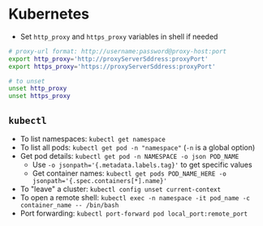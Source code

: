 # Kubernetes

- Set `http_proxy` and `https_proxy` variables in shell if needed
```bash
# proxy-url format: http://username:password@proxy-host:port
export http_proxy='http://proxyServerSddress:proxyPort'    
export https_proxy='https://proxyServerSddress:proxyPort'

# to unset
unset http_proxy
unset https_proxy
```

## `kubectl`
- To list namespaces: `kubectl get namespace`
- To list all pods: `kubectl get pod -n "namespace"` (`-n` is a global option)
- Get pod details: `kubectl get pod -n NAMESPACE -o json POD_NAME`
  - Use `-o jsonpath='{.metadata.labels.tag}'` to get specific values
  - Get container names: `kubectl get pods POD_NAME_HERE -o jsonpath='{.spec.containers[*].name}'`
- To "leave" a cluster: `kubectl config unset current-context`
- To open a remote shell: `kubectl exec -n namespace -it pod_name -c container_name -- /bin/bash`
- Port forwarding: `kubectl port-forward pod local_port:remote_port`

